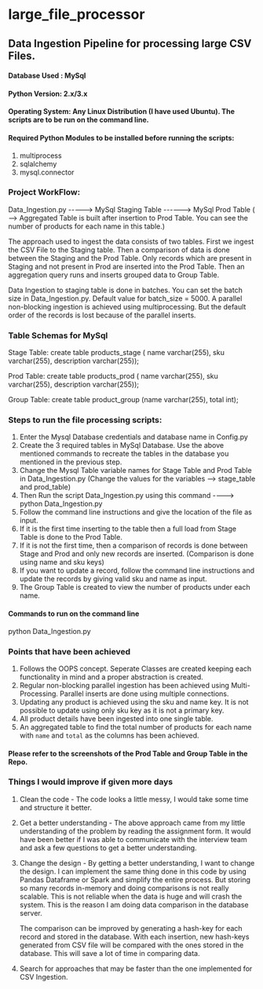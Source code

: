 # large_file_processor
## Data Ingestion Pipeline for processing large CSV Files.

#### Database Used : MySql

#### Python Version: 2.x/3.x

#### Operating System: Any Linux Distribution (I have used Ubuntu). The scripts are to be run on the command line.

#### Required Python Modules to be installed before running the scripts:
1. multiprocess
2. sqlalchemy
3. mysql.connector






### Project WorkFlow:

Data_Ingestion.py ----->  MySql Staging Table ------> MySql Prod Table  ( --> Aggregated Table is built after insertion to Prod Table. You can see the number of products for each name in this table.)

The approach used to ingest the data consists of two tables. First we ingest the CSV File to the Staging table. Then a comparison of data is done between the Staging and the Prod Table.
Only records which are present in Staging and not present in Prod are inserted into the Prod Table. Then an aggregation query runs and inserts grouped data to Group Table.

Data Ingestion to staging table is done in batches. You can set the batch size in Data_Ingestion.py. Default value for batch_size = 5000.
A parallel non-blocking ingestion is achieved using multiprocessing. But the default order of the records is lost because of the parallel inserts.






### Table Schemas for MySql

Stage Table:
create table products_stage ( name varchar(255), sku varchar(255),
description varchar(255));

Prod Table:
create table products_prod ( name varchar(255), sku varchar(255),
description varchar(255));

Group Table:
create table product_group (name varchar(255), total int);





### Steps to run the file processing scripts:

1. Enter the Mysql Database credentials and database name in Config.py
2. Create the 3 required tables in MySql Database. Use the above mentioned commands to recreate the tables in the database you mentioned in the previous step.
3. Change the Mysql Table variable names for Stage Table and Prod Table in Data_Ingestion.py (Change the values for the variables --> stage_table and prod_table)
4. Then Run the script Data_Ingestion.py using this command ----> python Data_Ingestion.py
5. Follow the command line instructions and give the location of the file as input.
6. If it is the first time inserting to the table then a full load from Stage Table is done to the Prod Table.
7. If it is not the first time, then a comparison of records is done between Stage and Prod and only new records are inserted. (Comparison is done using name and sku keys)
8. If you want to update a record, follow the command line instructions and update the records by giving valid sku and name as input.
9. The Group Table is created to view the number of products under each name.



#### Commands to run on the command line
python Data_Ingestion.py



### Points that have been achieved
1. Follows the OOPS concept. Seperate Classes are created keeping each functionality in mind and a proper abstraction is created.
2. Regular non-blocking parallel ingestion has been achieved using Multi-Processing. Parallel inserts are done using multiple connections.
3. Updating any product is achieved using the sku and name key. It is not possible to update using only sku key as it is not a primary key.
4. All product details have been ingested into one single table.
5. An aggregated table to find the total number of products for each name with `name` and `total` as the columns has been achieved.

#### Please refer to the screenshots of the Prod Table and Group Table in the Repo.






### Things I would improve if given more days
1. Clean the code - The code looks a little messy, I would take some time and structure it better.
2. Get a better understanding - The above approach came from my little understanding of the problem by reading the assignment form. 
   It would have been better if I was able to communicate with the interview team and ask a few questions to get a better understanding.
3. Change the design - By getting a better understanding, I want to change the design. I can implement the same thing done in this code by using Pandas Dataframe or Spark and simplify the entire process.
   But storing so many records in-memory and doing comparisons is not really scalable. This is not reliable when the data is huge and will crash the system.
   This is the reason I am doing data comparison in the database server. 
   
   The comparison can be improved by generating a hash-key for each record and stored in the database. With each insertion, new hash-keys generated from CSV file
   will be compared with the ones stored in the database. This will save a lot of time in comparing data.
   
4. Search for approaches that may be faster than the one implemented for CSV Ingestion.


